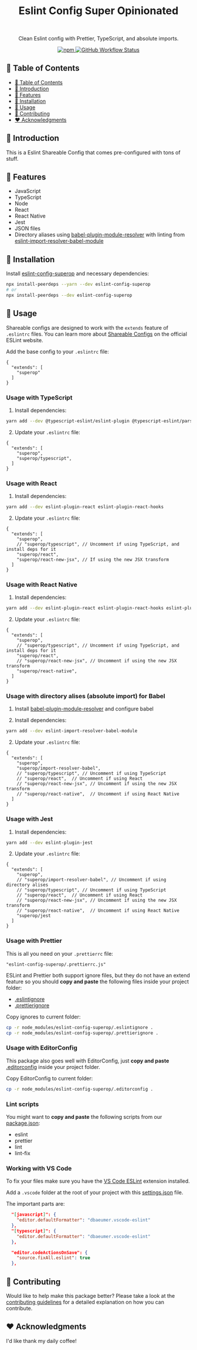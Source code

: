 <h1 align="center">Eslint Config Super Opinionated</h1><br>

<p align="center">
  Clean Eslint config with Prettier, TypeScript, and absolute imports.
</p>

<p align="center">
  <a href="https://www.npmjs.com/package/eslint-config-superop">
    <img alt="npm" src="https://img.shields.io/npm/v/eslint-config-superop?style=flat-square">
  </a>
  <a href="https://github.com/DiogoAbu/eslint-config-superop/actions">
    <img alt="GitHub Workflow Status" src="https://img.shields.io/github/workflow/status/DiogoAbu/eslint-config-superop/Generate%20Release%20and%20Publish%20to%20NPM?label=Generate%20Release%20and%20Publish%20to%20NPM&style=flat-square">
  </a>
</p>

<!-- [BEGIN] Don't edit this section, instead run Markdown AIO: Update Table of Contents -->
## 🚩 Table of Contents

- [🚩 Table of Contents](#-table-of-contents)
- [🚀 Introduction](#-introduction)
- [🎨 Features](#-features)
- [🔧 Installation](#-installation)
- [📖 Usage](#-usage)
- [💬 Contributing](#-contributing)
- [❤️ Acknowledgments](#️-acknowledgments)
<!-- [END] Don't edit this section, instead run Markdown AIO: Update Table of Contents -->

## 🚀 Introduction

This is a Eslint Shareable Config that comes pre-configured with tons of stuff.

## 🎨 Features

- JavaScript
- TypeScript
- Node
- React
- React Native
- Jest
- JSON files
- Directory aliases using [babel-plugin-module-resolver](https://github.com/tleunen/babel-plugin-module-resolver) with linting from [eslint-import-resolver-babel-module](https://github.com/tleunen/eslint-import-resolver-babel-module)

## 🔧 Installation

Install [eslint-config-superop](https://github.com/DiogoAbu/eslint-config-superop) and necessary dependencies:

```sh
npx install-peerdeps --yarn --dev eslint-config-superop
# or
npx install-peerdeps --dev eslint-config-superop
```

## 📖 Usage

Shareable configs are designed to work with the `extends` feature of `.eslintrc` files. You can learn more about [Shareable Configs](http://eslint.org/docs/developer-guide/shareable-configs) on the official ESLint website.

Add the base config to your `.eslintrc` file:
```jsonc
{
  "extends": [
    "superop"
  ]
}
```

### Usage with TypeScript

1. Install dependencies:

```sh
yarn add --dev @typescript-eslint/eslint-plugin @typescript-eslint/parser eslint-import-resolver-typescript
```

2. Update your `.eslintrc` file:

```jsonc
{
  "extends": [
    "superop",
    "superop/typescript",
  ]
}
```

### Usage with React

1. Install dependencies:

```sh
yarn add --dev eslint-plugin-react eslint-plugin-react-hooks
```

2. Update your `.eslintrc` file:

```jsonc
{
  "extends": [
    "superop",
    // "superop/typescript", // Uncomment if using TypeScript, and install deps for it
    "superop/react",
    "superop/react-new-jsx", // If using the new JSX transform
  ]
}
```

### Usage with React Native

1. Install dependencies:

```sh
yarn add --dev eslint-plugin-react eslint-plugin-react-hooks eslint-plugin-react-native
```

2. Update your `.eslintrc` file:

```jsonc
{
  "extends": [
    "superop",
    // "superop/typescript", // Uncomment if using TypeScript, and install deps for it
    "superop/react",
    // "superop/react-new-jsx", // Uncomment if using the new JSX transform
    "superop/react-native",
  ]
}
```

### Usage with directory alises (absolute import) for Babel

1. Install [babel-plugin-module-resolver](https://github.com/tleunen/babel-plugin-module-resolver) and configure babel

2. Install dependencies:

```sh
yarn add --dev eslint-import-resolver-babel-module
```

2. Update your `.eslintrc` file:

```jsonc
{
  "extends": [
    "superop",
    "superop/import-resolver-babel",
    // "superop/typescript", // Uncomment if using TypeScript
    // "superop/react",  // Uncomment if using React
    // "superop/react-new-jsx", // Uncomment if using the new JSX transform
    // "superop/react-native",  // Uncomment if using React Native
  ]
}
```

### Usage with Jest

1. Install dependencies:

```sh
yarn add --dev eslint-plugin-jest
```

2. Update your `.eslintrc` file:

```jsonc
{
  "extends": [
    "superop",
    // "superop/import-resolver-babel", // Uncomment if using directory alises
    // "superop/typescript", // Uncomment if using TypeScript
    // "superop/react",  // Uncomment if using React
    // "superop/react-new-jsx", // Uncomment if using the new JSX transform
    // "superop/react-native",  // Uncomment if using React Native
    "superop/jest
  ]
}
```

### Usage with Prettier

This is all you need on your `.prettierrc` file:

```
"eslint-config-superop/.prettierrc.js"
```

ESLint and Prettier both support ignore files, but they do not have an extend feature so you should **copy and paste** the following files inside your project folder:
- [.eslintignore](.eslintignore)
- [.prettierignore](.prettierignore)

Copy ignores to current folder:
```sh
cp -r node_modules/eslint-config-superop/.eslintignore .
cp -r node_modules/eslint-config-superop/.prettierignore .
```

### Usage with EditorConfig

This package also goes well with EditorConfig, just **copy and paste** [.editorconfig](.editorconfig) inside your project folder.

Copy EditorConfig to current folder:
```sh
cp -r node_modules/eslint-config-superop/.editorconfig .
```

### Lint scripts

You might want to **copy and paste** the following scripts from our [package.json](package.json):
- eslint
- prettier
- lint
- lint-fix

### Working with VS Code

To fix your files make sure you have the [VS Code ESLint](https://github.com/Microsoft/vscode-eslint) extension installed.

Add a `.vscode` folder at the root of your project with this [settings.json](.vscode/settings.json) file.

The important parts are:
```json
  "[javascript]": {
    "editor.defaultFormatter": "dbaeumer.vscode-eslint"
  },
  "[typescript]": {
    "editor.defaultFormatter": "dbaeumer.vscode-eslint"
  },
```
```json
  "editor.codeActionsOnSave": {
    "source.fixAll.eslint": true
  },
```

## 💬 Contributing

Would like to help make this package better? Please take a look at the [contributing guidelines](./CONTRIBUTING.md) for a detailed explanation on how you can contribute.

## ❤️ Acknowledgments

I'd like thank my daily coffee!
